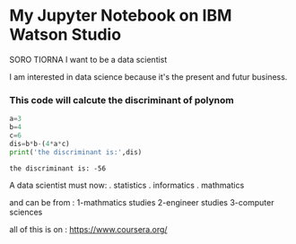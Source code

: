 # My Jupyter Notebook on IBM Watson Studio

SORO TIORNA
I want to be a data scientist

 I am interested in data science because it's the present and futur business.

### This code will calcute the discriminant of polynom 


```python
a=3
b=4
c=6
dis=b*b-(4*a*c)
print('the discriminant is:',dis)
```

    the discriminant is: -56
    

 A data scientist must now:
     . statistics
     . informatics
     . mathmatics
     
 and can be from :
     1-mathmatics studies
     2-engineer studies
     3-computer sciences
     
 all of this  is on : https://www.coursera.org/


```python

```
